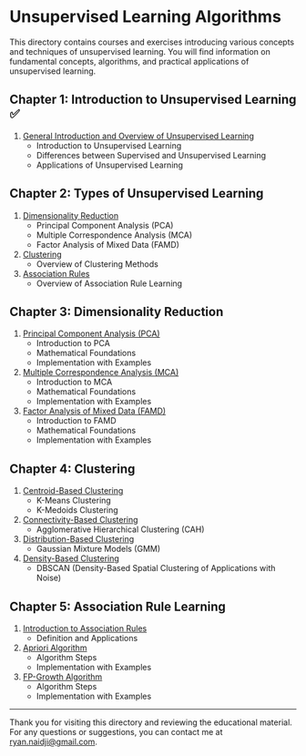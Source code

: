 # Unsupervised Learning Algorithms

This directory contains courses and exercises introducing various concepts and techniques of unsupervised learning. You will find information on fundamental concepts, algorithms, and practical applications of unsupervised learning.

## Chapter 1: Introduction to Unsupervised Learning ✅

1. [General Introduction and Overview of Unsupervised Learning](./Chapter1_Introduction/README.md)
   - Introduction to Unsupervised Learning
   - Differences between Supervised and Unsupervised Learning
   - Applications of Unsupervised Learning

## Chapter 2: Types of Unsupervised Learning

1. [Dimensionality Reduction](./Chapter2_Types_of_Unsupervised_Learning/01_Dimensionality_Reduction.md)
   - Principal Component Analysis (PCA)
   - Multiple Correspondence Analysis (MCA)
   - Factor Analysis of Mixed Data (FAMD)
2. [Clustering](./Chapter2_Types_of_Unsupervised_Learning/02_Clustering.md)
   - Overview of Clustering Methods
3. [Association Rules](./Chapter2_Types_of_Unsupervised_Learning/03_Association_Rules.md)
   - Overview of Association Rule Learning

## Chapter 3: Dimensionality Reduction

1. [Principal Component Analysis (PCA)](./Chapter3_Dimensionality_Reduction/01_PCA.md)
   - Introduction to PCA
   - Mathematical Foundations
   - Implementation with Examples
2. [Multiple Correspondence Analysis (MCA)](./Chapter3_Dimensionality_Reduction/02_MCA.md)
   - Introduction to MCA
   - Mathematical Foundations
   - Implementation with Examples
3. [Factor Analysis of Mixed Data (FAMD)](./Chapter3_Dimensionality_Reduction/03_FAMD.md)
   - Introduction to FAMD
   - Mathematical Foundations
   - Implementation with Examples

## Chapter 4: Clustering

1. [Centroid-Based Clustering](./Chapter4_Clustering/01_Centroid_Based_Clustering.md)
   - K-Means Clustering
   - K-Medoids Clustering
2. [Connectivity-Based Clustering](./Chapter4_Clustering/02_Connectivity_Based_Clustering.md)
   - Agglomerative Hierarchical Clustering (CAH)
3. [Distribution-Based Clustering](./Chapter4_Clustering/03_Distribution_Based_Clustering.md)
   - Gaussian Mixture Models (GMM)
4. [Density-Based Clustering](./Chapter4_Clustering/04_Density_Based_Clustering.md)
   - DBSCAN (Density-Based Spatial Clustering of Applications with Noise)

## Chapter 5: Association Rule Learning

1. [Introduction to Association Rules](./Chapter5_Association_Rules/01_Introduction.md)
   - Definition and Applications
2. [Apriori Algorithm](./Chapter5_Association_Rules/02_Apriori_Algorithm.md)
   - Algorithm Steps
   - Implementation with Examples
3. [FP-Growth Algorithm](./Chapter5_Association_Rules/03_FP_Growth_Algorithm.md)
   - Algorithm Steps
   - Implementation with Examples

---

Thank you for visiting this directory and reviewing the educational material. For any questions or suggestions, you can contact me at [ryan.naidji@gmail.com](mailto:ryan.naidji@gmail.com).
